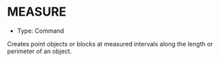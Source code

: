 # MEASURE

- Type: Command

Creates point objects or blocks at measured intervals along the length or perimeter of an object.
